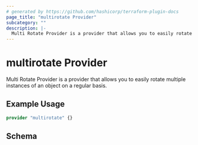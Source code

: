 ```yaml
---
# generated by https://github.com/hashicorp/terraform-plugin-docs
page_title: "multirotate Provider"
subcategory: ""
description: |-
  Multi Rotate Provider is a provider that allows you to easily rotate multiple instances of an object on a regular basis.
---
```


# multirotate Provider

Multi Rotate Provider is a provider that allows you to easily rotate multiple instances of an object on a regular basis.

## Example Usage

```terraform
provider "multirotate" {}
```

<!-- schema generated by tfplugindocs -->
## Schema
